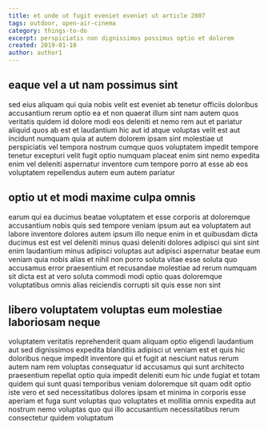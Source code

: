 ```yaml
---
title: et unde ut fugit eveniet eveniet ut article 2807
tags: outdoor, open-air-cinema
category: things-to-do
excerpt: perspiciatis non dignissimos possimus optio et dolorem
created: 2019-01-10
author: author1
---
```


## eaque vel a ut nam possimus sint

sed eius aliquam qui quia nobis velit est eveniet ab tenetur officiis doloribus accusantium rerum optio ea et non quaerat illum sint nam autem quos veritatis quidem id dolore modi eos deleniti et nemo rem aut et pariatur aliquid quos ab est et laudantium hic aut id atque voluptas velit est aut incidunt numquam quia at autem dolorem ipsam sint molestiae ut perspiciatis vel tempora nostrum cumque quos voluptatem impedit tempore tenetur excepturi velit fugit optio numquam placeat enim sint nemo expedita enim vel deleniti aspernatur inventore cum tempore porro at esse ab eos voluptatem repellendus autem eum autem pariatur

## optio ut et modi maxime culpa omnis

earum qui ea ducimus beatae voluptatem et esse corporis at doloremque accusantium nobis quis sed tempore veniam ipsum aut ea voluptatem aut labore inventore dolores autem ipsum illo neque enim in et quibusdam dicta ducimus est est vel deleniti minus quasi deleniti dolores adipisci qui sint sint enim laudantium minus adipisci voluptas aut adipisci aspernatur beatae eum veniam quia nobis alias et nihil non porro soluta vitae esse soluta quo accusamus error praesentium et recusandae molestiae ad rerum numquam sit dicta est at vero soluta commodi modi optio quas doloremque voluptatibus omnis alias reiciendis corrupti sit quis esse non sint

## libero voluptatem voluptas eum molestiae laboriosam neque

voluptatem veritatis reprehenderit quam aliquam optio eligendi laudantium aut sed dignissimos expedita blanditiis adipisci ut veniam est et quis hic doloribus neque impedit inventore qui et fugit at nesciunt natus rerum autem nam rem voluptas consequatur id accusamus qui sunt architecto praesentium repellat optio quia impedit deleniti eum hic unde fugiat et totam quidem qui sunt quasi temporibus veniam doloremque sit quam odit optio iste vero et sed necessitatibus dolores ipsam et minima in corporis esse aperiam et fuga sunt voluptas quo voluptates et mollitia omnis expedita aut nostrum nemo voluptas quo qui illo accusantium necessitatibus rerum consectetur quidem voluptatum
